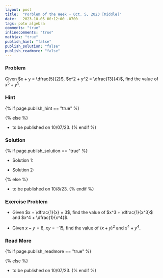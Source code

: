 ```yaml
---
layout: post
title:  "Porblem of the Week - Oct. 5, 2023 [Middle]"
date:   2023-10-05 00:12:00 -0700
tags: potw algebra
comments: "true"
inlinecomments: "true"
mathjax: "true"
publish_hint: "false"
publish_solution: "false"
publish_readmore: "false"
---
```

### Problem
Given $x + y = \dfrac{5}{2}$, $x^2 + y^2 = \dfrac{13}{4}$, find the value of $x^5 + y^5$.

<!--more-->

### Hint
{% if page.publish_hint == "true" %}

{% else %}
- to be published on 10/07/23.
{% endif %}

### Solution 
{% if page.publish_solution == "true" %}
- Solution 1: 

- Solution 2: 

{% else %}
- to be published on 10/8/23.
{% endif %}

### Exercise Problem
- Given $x + \dfrac{1}{x} = 3$, find the value of $x^3 + \dfrac{1}{x^3}$ and $x^4 + \dfrac{1}{x^4}$.

- Given $x − y = 8$, $xy = −15$, find the value of $(x + y)^2$ and $x^4 + y^4$.

### Read More
{% if page.publish_readmore == "true" %}

{% else %}
- to be published on 10/07/23.
{% endif %}
